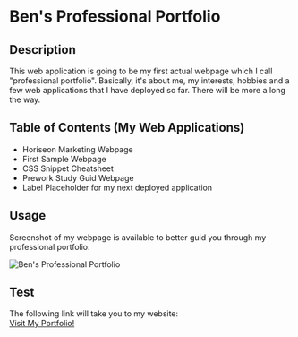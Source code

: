 # Ben's Professional Portfolio

## Description

 This web application is going to be my first actual webpage which I call "professional portfolio". Basically, it's about me, my interests, hobbies and a few web applications that I have deployed so far. There will be more a long the way.

## Table of Contents (My Web Applications)

- Horiseon Marketing Webpage
- First Sample Webpage
- CSS Snippet Cheatsheet
- Prework Study Guid Webpage
- Label Placeholder for my next deployed application

## Usage

Screenshot of my webpage is available to better guid you through my professional portfolio:

![Ben's Professional Portfolio](./Assets/Images/_C__Users_Bahador_bootcamp_OSU-VIRT-FSF-PT-01-2024-U-LOLC_02-Advanced-CSS_02-Challenge_index.html%20(2).png?raw=true)


## Test
The following link will take you to my website: <br>
 <a href="https://benravandi.github.io/BenProfessionalPortfolio/">Visit My Portfolio!</a>